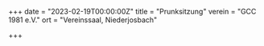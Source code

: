+++
date = "2023-02-19T00:00:00Z"
title = "Prunksitzung"
verein = "GCC 1981 e.V."
ort = "Vereinssaal, Niederjosbach"

+++
